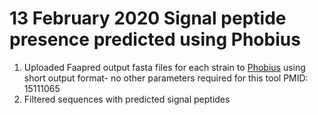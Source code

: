 # 13 February 2020 Signal peptide presence predicted using Phobius
1. Uploaded Faapred output fasta files for each strain to [Phobius](http://phobius.sbc.su.se/) using short output format- no other parameters required for this tool PMID: 15111065
1. Filtered sequences with predicted signal peptides
